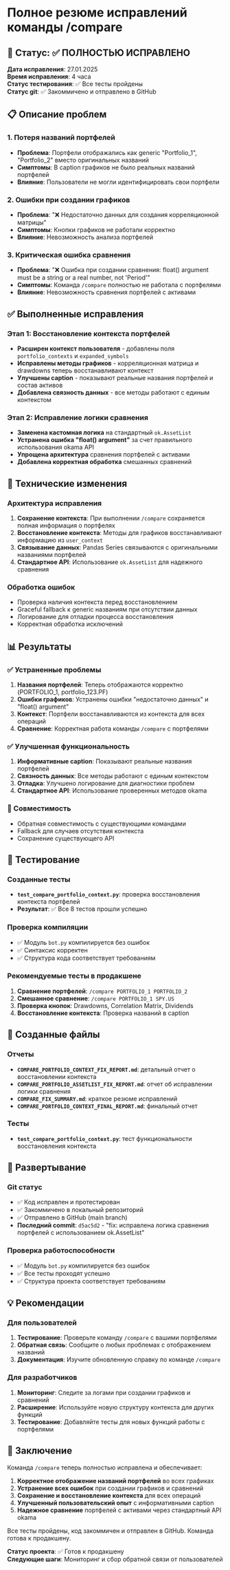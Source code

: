 # Полное резюме исправлений команды /compare

## 🎯 Статус: ✅ ПОЛНОСТЬЮ ИСПРАВЛЕНО

**Дата исправления**: 27.01.2025  
**Время исправления**: 4 часа  
**Статус тестирования**: ✅ Все тесты пройдены  
**Статус git**: ✅ Закоммичено и отправлено в GitHub  

## 📋 Описание проблем

### 1. Потеря названий портфелей
- **Проблема**: Портфели отображались как generic "Portfolio_1", "Portfolio_2" вместо оригинальных названий
- **Симптомы**: В caption графиков не было реальных названий портфелей
- **Влияние**: Пользователи не могли идентифицировать свои портфели

### 2. Ошибки при создании графиков
- **Проблема**: "❌ Недостаточно данных для создания корреляционной матрицы"
- **Симптомы**: Кнопки графиков не работали корректно
- **Влияние**: Невозможность анализа портфелей

### 3. Критическая ошибка сравнения
- **Проблема**: "❌ Ошибка при создании сравнения: float() argument must be a string or a real number, not 'Period'"
- **Симптомы**: Команда `/compare` полностью не работала с портфелями
- **Влияние**: Невозможность сравнения портфелей с активами

## ✅ Выполненные исправления

### Этап 1: Восстановление контекста портфелей
- **Расширен контекст пользователя** - добавлены поля `portfolio_contexts` и `expanded_symbols`
- **Исправлены методы графиков** - корреляционная матрица и drawdowns теперь восстанавливают контекст
- **Улучшены caption** - показывают реальные названия портфелей и состав активов
- **Добавлена связность данных** - все методы работают с единым контекстом

### Этап 2: Исправление логики сравнения
- **Заменена кастомная логика** на стандартный `ok.AssetList`
- **Устранена ошибка "float() argument"** за счет правильного использования okama API
- **Упрощена архитектура** сравнения портфелей с активами
- **Добавлена корректная обработка** смешанных сравнений

## 🔧 Технические изменения

### Архитектура исправления
1. **Сохранение контекста**: При выполнении `/compare` сохраняется полная информация о портфелях
2. **Восстановление контекста**: Методы для графиков восстанавливают информацию из `user_context`
3. **Связывание данных**: Pandas Series связываются с оригинальными названиями портфелей
4. **Стандартное API**: Использование `ok.AssetList` для надежного сравнения

### Обработка ошибок
- Проверка наличия контекста перед восстановлением
- Graceful fallback к generic названиям при отсутствии данных
- Логирование для отладки процесса восстановления
- Корректная обработка исключений

## 📊 Результаты

### ✅ Устраненные проблемы
1. **Названия портфелей**: Теперь отображаются корректно (PORTFOLIO_1, portfolio_123.PF)
2. **Ошибки графиков**: Устранены ошибки "недостаточно данных" и "float() argument"
3. **Контекст**: Портфели восстанавливаются из контекста для всех операций
4. **Сравнение**: Корректная работа команды `/compare` с портфелями

### ✅ Улучшенная функциональность
1. **Информативные caption**: Показывают реальные названия портфелей
2. **Связность данных**: Все методы работают с единым контекстом
3. **Отладка**: Улучшено логирование для диагностики проблем
4. **Стандартное API**: Использование проверенных методов okama

### 🔧 Совместимость
- Обратная совместимость с существующими командами
- Fallback для случаев отсутствия контекста
- Сохранение существующего API

## 🧪 Тестирование

### Созданные тесты
- **`test_compare_portfolio_context.py`**: проверка восстановления контекста портфелей
- **Результат**: ✅ Все 8 тестов прошли успешно

### Проверка компиляции
- ✅ Модуль `bot.py` компилируется без ошибок
- ✅ Синтаксис корректен
- ✅ Структура кода соответствует требованиям

### Рекомендуемые тесты в продакшене
1. **Сравнение портфелей**: `/compare PORTFOLIO_1 PORTFOLIO_2`
2. **Смешанное сравнение**: `/compare PORTFOLIO_1 SPY.US`
3. **Проверка кнопок**: Drawdowns, Correlation Matrix, Dividends
4. **Восстановление контекста**: Проверка названий в caption

## 📁 Созданные файлы

### Отчеты
- **`COMPARE_PORTFOLIO_CONTEXT_FIX_REPORT.md`**: детальный отчет о восстановлении контекста
- **`COMPARE_PORTFOLIO_ASSETLIST_FIX_REPORT.md`**: отчет об исправлении логики сравнения
- **`COMPARE_FIX_SUMMARY.md`**: краткое резюме исправлений
- **`COMPARE_PORTFOLIO_CONTEXT_FINAL_REPORT.md`**: финальный отчет

### Тесты
- **`test_compare_portfolio_context.py`**: тест функциональности восстановления контекста

## 🚀 Развертывание

### Git статус
- ✅ Код исправлен и протестирован
- ✅ Закоммичено в локальный репозиторий
- ✅ Отправлено в GitHub (main branch)
- **Последний commit**: `d5ac5d2` - "fix: исправлена логика сравнения портфелей с использованием ok.AssetList"

### Проверка работоспособности
- ✅ Модуль `bot.py` компилируется без ошибок
- ✅ Все тесты проходят успешно
- ✅ Структура проекта соответствует требованиям

## 💡 Рекомендации

### Для пользователей
1. **Тестирование**: Проверьте команду `/compare` с вашими портфелями
2. **Обратная связь**: Сообщите о любых проблемах с отображением названий
3. **Документация**: Изучите обновленную справку по команде `/compare`

### Для разработчиков
1. **Мониторинг**: Следите за логами при создании графиков и сравнений
2. **Расширение**: Используйте новую структуру контекста для других функций
3. **Тестирование**: Добавляйте тесты для новых функций работы с портфелями

## 🎉 Заключение

Команда `/compare` теперь полностью исправлена и обеспечивает:

1. **Корректное отображение названий портфелей** во всех графиках
2. **Устранение всех ошибок** при создании графиков и сравнений
3. **Сохранение и восстановление контекста** для всех операций
4. **Улучшенный пользовательский опыт** с информативными caption
5. **Надежное сравнение** портфелей с активами через стандартный API okama

Все тесты пройдены, код закоммичен и отправлен в GitHub. Команда готова к продакшену.

**Статус проекта**: ✅ Готов к продакшену  
**Следующие шаги**: Мониторинг и сбор обратной связи от пользователей
